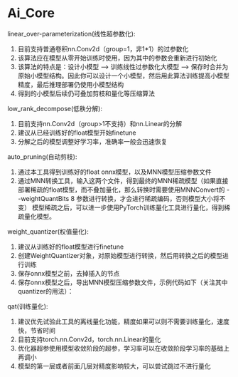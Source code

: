 # Ai_Core
linear_over-parameterization(线性超参数化):
1. 目前支持普通卷积nn.Conv2d（group=1，非1*1）的过参数化
2. 该算法应在模型从零开始训练时使用，因为其中的参数会重新进行初始化
3. 该算法的特点是：设计小模型 --> 训练线性过参数化大模型 --> 保存时合并为原始小模型结构。因此你可以设计一个小模型，然后用此算法训练提高小模型精度，最后推理部署仍使用小模型结构
4. 得到的小模型后续仍可叠加剪枝和量化等压缩算法

low_rank_decompose(低秩分解):
1. 目前支持nn.Conv2d（group>1不支持）和nn.Linear的分解
2. 建议从已经训练好的float模型开始finetune
3. 分解之后的模型调整好学习率，准确率一般会迅速恢复


auto_pruning(自动剪枝):
1. 通过本工具得到训练好的float onnx模型，以及MNN模型压缩参数文件
2. 通过MNN转换工具，输入这两个文件，得到最终的MNN稀疏模型（如果直接部署稀疏的float模型，而不叠加量化，那么转换时需要使用MNNConvert的 --weightQuantBits 8 参数进行转换，才会进行稀疏编码，否则模型大小将不变）
模型稀疏之后，可以进一步使用PyTorch训练量化工具进行量化，得到稀疏量化模型。

weight_quantizer(权值量化):
1. 建议从训练好的float模型进行finetune
2. 创建WeightQuantizer对象，对原始模型进行转换，然后用转换之后的模型进行训练
3. 保存onnx模型之前，去掉插入的节点
4. 保存onnx模型之后，导出MNN模型压缩参数文件，示例代码如下（关注其中quantizer的用法）：

qat(训练量化):
1. 建议优先试验此工具的离线量化功能，精度如果可以则不需要训练量化，速度快，节省时间
2. 目前支持torch.nn.Conv2d，torch.nn.Linear的量化
3. 优化器超参使用模型收敛阶段的超参，学习率可以在收敛阶段学习率的基础上再调小
4. 模型的第一层或者前面几层对精度影响较大，可以尝试跳过不进行量化
